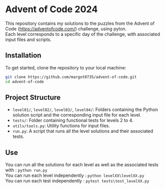# Advent of Code 2024

This repository contains my solutions to the puzzles from the Advent of Code (https://adventofcode.com/) challenge, using pyton.    
Each level corresponds to a specific day of the challenge, with associated input files and scripts.  

## Installation  

To get started, clone the repository to your local machine:  

```bash
git clone https://github.com/margot0735/advent-of-code.git
cd advent-of-code  
```

## Project Structure

- `level01/`, `level02/`, `level03/`, `level04/`: Folders containing the Python solution script and the corresponding input file for each level.
- `tests/`: Folder containing functional tests for levels 2 to 4.
- `utils/tools.py`: Utility functions for input files.
- `run.py`: A script that runs all the level solutions and their associated tests.  

## Use

You can run all the solutions for each level as well as the associated tests with : `python run.py`     
You can run each level independently : `python levelXX\levelXX.py`  
You can run each test independently : `pytest tests\test_levelXX.py`  